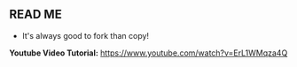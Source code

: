 ## READ ME

* It's always good to fork than copy!


**Youtube Video Tutorial:** https://www.youtube.com/watch?v=ErL1WMqza4Q
